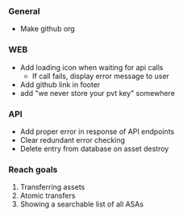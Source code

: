 ### General

- Make github org

### WEB

- Add loading icon when waiting for api calls
  - If call fails, display error message to user
- Add github link in footer
- add "we never store your pvt key" somewhere

### API

- Add proper error in response of API endpoints
- Clear redundant error checking
- Delete entry from database on asset destroy

### Reach goals

1. Transferring assets
2. Atomic transfers
3. Showing a searchable list of all ASAs
